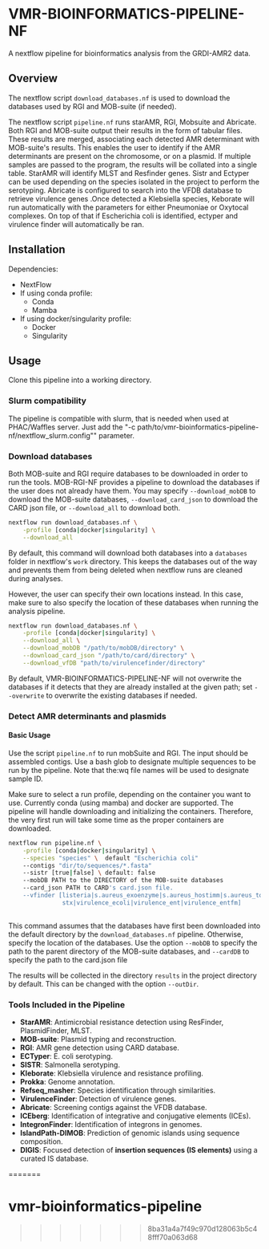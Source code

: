 # VMR-BIOINFORMATICS-PIPELINE-NF

A nextflow pipeline for bioinformatics analysis from the GRDI-AMR2 data.




## Overview

The nextflow script `download_databases.nf` is used to download the databases
used by RGI and MOB-suite (if needed).

The nextflow script `pipeline.nf` runs starAMR, RGI, Mobsuite and Abricate. Both RGI and MOB-suite output their results in the form of tabular
files. These results are merged, associating each detected AMR determinant with
MOB-suite's results. This enables the user to identify if the AMR determinants
are present on the chromosome, or on a plasmid. If multiple samples are passed
to the program, the results will be collated into a single table.  StarAMR will identify MLST and Resfinder genes.
Sistr and Ectyper can be used depending on the species isolated in the project to perform the serotyping.
Abricate is configured to search into the VFDB database to retrieve virulence genes .Once detected a Klebsiella species, Keborate will run 
automatically with the parameters for either Pneumoniae or Oxytocal complexes.
On top of that if Escherichia coli is identified, ectyper and virulence finder will automatically be ran.


## Installation

Dependencies:

* NextFlow
* If using conda profile: 
    - Conda
    - Mamba
* If using docker/singularity profile: 
    - Docker
    - Singularity

## Usage

Clone this pipeline into a working directory.
### Slurm compatibility

The pipeline is compatible with slurm, that is needed when used at PHAC/Waffles server. Just add the "-c path/to/vmr-bioinformatics-pipeline-nf/nextflow_slurm.config"" parameter.


### Download databases

Both MOB-suite and RGI require databases to be downloaded in order to run the
tools. MOB-RGI-NF provides a pipeline to download the databases if the user does
not already have them. You may specify `--download_mobDB` to download the
MOB-suite databases, `--download_card_json` to download the CARD json file, or
`--download_all` to download both.

```bash
nextflow run download_databases.nf \
    -profile [conda|docker|singularity] \
    --download_all
```

By default, this command will download both databases into a `databases` folder
in nextflow's `work` directory. This keeps the databases out of the way and
prevents them from being deleted when nextflow runs are cleaned during analyses.

However, the user can specify their own locations instead. In this case, make
sure to also specify the location of these databases when running the analysis
pipeline.

```bash
nextflow run download_databases.nf \
    -profile [conda|docker|singularity] \
    --download_all \
    --download_mobDB "/path/to/mobDB/directory" \
    --download_card_json "/path/to/card/directory" \
    --download_vfDB "path/to/virulencefinder/directory"
```

By default, VMR-BIOINFORMATICS-PIPELINE-NF will not overwrite the databases if
it detects that they are already installed at the given path; set `--overwrite`
to overwrite the existing databases if needed.

### Detect AMR determinants and plasmids

#### Basic Usage

Use the script `pipeline.nf` to run mobSuite and RGI. The input should be
assembled contigs. Use a bash glob to designate multiple sequences to be run by
the pipeline. Note that the:wq file names will be used to designate sample ID.

Make sure to select a run profile, depending on the container
you want to use. Currently conda (using mamba) and docker are supported. The
pipeline will handle downloading and initializing the containers. Therefore, the
very first run will take some time as the proper containers are downloaded.

```bash
nextflow run pipeline.nf \
    -profile [conda|docker|singularity] \
    --species "species" \  default "Escherichia coli"
    --contigs "dir/to/sequences/*.fasta"
    --sistr [true|false] \ default: false
    --mobDB PATH to the DIRECTORY of the MOB-suite databases
    --card_json PATH to CARD's card.json file.
    --vfinder [listeria|s.aureus_exoenzyme|s.aureus_hostimm|s.aureus_toxin| \
               stx|virulence_ecoli|virulence_ent|virulence_entfm]
    
```

This command assumes that the databases have first been downloaded into the
default directory by the `download_databases.nf` pipeline. Otherwise, specify
the location of the databases. Use the option `--mobDB` to specify the path to
the parent directory of the MOB-suite databases, and `--cardDB` to specify the
path to the card.json file



The results will be collected in the directory `results` in the project
directory by default. This can be changed with the option `--outDir`.

### Tools Included in the Pipeline

- **StarAMR**: Antimicrobial resistance detection using ResFinder, PlasmidFinder, MLST.
- **MOB-suite**: Plasmid typing and reconstruction.
- **RGI**: AMR gene detection using CARD database.
- **ECTyper**: E. coli serotyping.
- **SISTR**: Salmonella serotyping.
- **Kleborate**: Klebsiella virulence and resistance profiling.
- **Prokka**: Genome annotation.
- **Refseq_masher**: Species identification through similarities.
- **VirulenceFinder**: Detection of virulence genes.
- **Abricate**: Screening contigs against the VFDB database.
- **ICEberg**: Identification of integrative and conjugative elements (ICEs).
- **IntegronFinder**: Identification of integrons in genomes.
- **IslandPath-DIMOB**: Prediction of genomic islands using sequence composition.
- **DIGIS**: Focused detection of **insertion sequences (IS elements)** using a curated IS database.



=======
# vmr-bioinformatics-pipeline
>>>>>>> 8ba31a4a7f49c970d128063b5c48fff70a063d68

